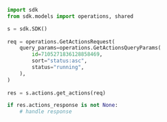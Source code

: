 <!-- Start SDK Example Usage -->
```python
import sdk
from sdk.models import operations, shared

s = sdk.SDK()
    
req = operations.GetActionsRequest(
    query_params=operations.GetActionsQueryParams(
        id=7105271836128858469,
        sort="status:asc",
        status="running",
    ),
)
    
res = s.actions.get_actions(req)

if res.actions_response is not None:
    # handle response
```
<!-- End SDK Example Usage -->